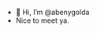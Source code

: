 - 👋 Hi, I’m @abenygolda
- Nice to meet ya. 



<!---
abenygolda/abenygolda is a ✨ special ✨ repository because its `README.md` (this file) appears on your GitHub profile.
You can click the Preview link to take a look at your changes.
--->
